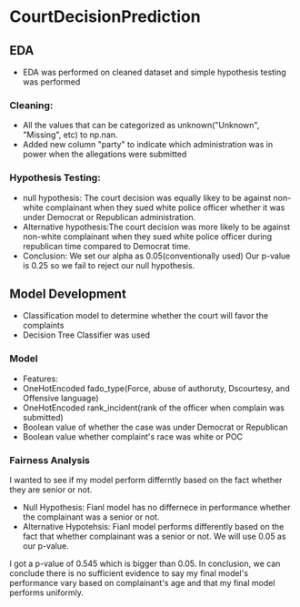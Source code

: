 # CourtDecisionPrediction

## EDA
- EDA was performed on cleaned dataset and simple hypothesis testing was performed

### Cleaning: 
- All the values that can be categorized as unknown("Unknown", "Missing", etc) to np.nan.
- Added new column "party" to indicate which administration was in power when the allegations were submitted

### Hypothesis Testing:
- null hypothesis: The court decision was equally likey to be against non-white complainant when they sued white police officer whether it was under Democrat or Republican administration. 
- Alternative hypothesis:The court decision was more likely to be against non-white complainant when they sued white police officer during republican time compared to Democrat time. 
- Conclusion: We set our alpha as 0.05(conventionally used) Our p-value is 0.25 so we fail to reject our null hypothesis.

## Model Development
- Classification model to determine whether the court will favor the complaints
- Decision Tree Classifier was used

### Model
- Features: 
- OneHotEncoded fado_type(Force, abuse of authoruty, Dscourtesy, and Offensive language)
- OneHotEncoded rank_incident(rank of the officer when complain was submitted)
- Boolean value of whether the case was under Democrat or Republican
- Boolean value whether complaint's race was white or POC

### Fairness Analysis

I wanted to see if my model perform differntly based on the fact whether they are senior or not. 
- Null Hypothesis: Fianl model has no differnece in performance whether the complainant was a senior or not. 
- Alternative Hypotehsis: Fianl model performs differently based on the fact that whether complainant was a senior or not. We will use 0.05 as our p-value.

I got a p-value of 0.545 which is bigger than 0.05. In conclusion, we can conclude there is no sufficient evidence to say my final model's performance vary based on complainant's age and that my final model performs uniformly.
